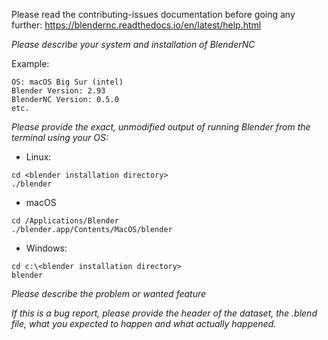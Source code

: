Please read the contributing-issues documentation before going any further:  https://blendernc.readthedocs.io/en/latest/help.html

<!--
****************************************************
NOTE: BlenderNC does not implement checks in the UI.

if you are reporting a problem with the UI, please provide screenshots of the
BlenderNC and material nodetrees.
****************************************************
-->


*Please describe your system and installation of BlenderNC*

Example:

```
OS: macOS Big Sur (intel)
Blender Version: 2.93
BlenderNC Version: 0.5.0
etc.
```

*Please provide the exact, unmodified output of running Blender from the terminal using your OS:*

- Linux:
```
cd <blender installation directory>
./blender
```
- macOS
```
cd /Applications/Blender
./blender.app/Contents/MacOS/blender
```
- Windows:
```
cd c:\<blender installation directory>
blender
```

*Please describe the problem or wanted feature*

*If this is a bug report, please provide the header of the dataset, the .blend file, what you expected to happen and what actually happened.*

